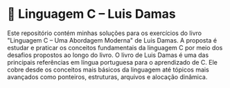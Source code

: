 # 📗 Linguagem C – Luis Damas
Este repositório contém minhas soluções para os exercícios do livro "Linguagem C – Uma Abordagem Moderna" de Luis Damas. A proposta é estudar e praticar os conceitos fundamentais da linguagem C por meio dos desafios propostos ao longo do livro.
O livro de Luis Damas é uma das principais referências em língua portuguesa para o aprendizado de C. Ele cobre desde os conceitos mais básicos da linguagem até tópicos mais avançados como ponteiros, estruturas, arquivos e alocação dinâmica.
